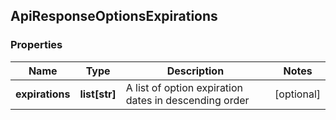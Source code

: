 ## ApiResponseOptionsExpirations

### Properties
Name | Type | Description | Notes
------------ | ------------- | ------------- | -------------
**expirations** | **list[str]** | A list of option expiration dates in descending order | [optional] 



